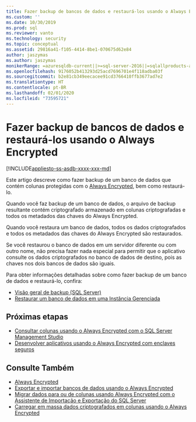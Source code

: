 ```yaml
---
title: Fazer backup de bancos de dados e restaurá-los usando o Always Encrypted | Microsoft Docs
ms.custom: ''
ms.date: 10/30/2019
ms.prod: sql
ms.reviewer: vanto
ms.technology: security
ms.topic: conceptual
ms.assetid: 29816a41-f105-4414-8be1-070675d62e84
author: jaszymas
ms.author: jaszymas
monikerRange: =azuresqldb-current||>=sql-server-2016||=sqlallproducts-allversions||>=sql-server-linux-2017||=azuresqldb-mi-current
ms.openlocfilehash: 9176052b413293d25acd7696701e4f118adba03f
ms.sourcegitcommit: b2e81cb349eecacee91cd3766410ffb3677ad7e2
ms.translationtype: HT
ms.contentlocale: pt-BR
ms.lasthandoff: 02/01/2020
ms.locfileid: "73595721"
---
```

# <a name="backup-and-restore-databases-using-always-encrypted"></a>Fazer backup de bancos de dados e restaurá-los usando o Always Encrypted 
[!INCLUDE[appliesto-ss-asdb-xxxx-xxx-md](../../../includes/appliesto-ss-asdb-xxxx-xxx-md.md)]

Este artigo descreve como fazer backup de um banco de dados que contém colunas protegidas com o [Always Encrypted](../../../relational-databases/security/encryption/always-encrypted-database-engine.md), bem como restaurá-lo.

Quando você faz backup de um banco de dados, o arquivo de backup resultante contém criptografado armazenado em colunas criptografadas e todos os metadados das chaves do Always Encrypted.

Quando você restaura um banco de dados, todos os dados criptografados e todos os metadados das chaves do Always Encrypted são restaurados. 

Se você restaurou o banco de dados em um servidor diferente ou com outro nome, não precisa fazer nada especial para permitir que o aplicativo consulte os dados criptografados no banco de dados de destino, pois as chaves nos dois bancos de dados são iguais.

Para obter informações detalhadas sobre como fazer backup de um banco de dados e restaurá-lo, confira:
- [Visão geral de backup (SQL Server)](../../backup-restore/backup-overview-sql-server.md)
- [Restaurar um banco de dados em uma Instância Gerenciada](https://docs.microsoft.com/azure/sql-database/sql-database-managed-instance-get-started-restore)

## <a name="next-steps"></a>Próximas etapas
- [Consultar colunas usando o Always Encrypted com o SQL Server Management Studio](always-encrypted-query-columns-ssms.md)
- [Desenvolver aplicativos usando o Always Encrypted com enclaves seguros](always-encrypted-enclaves-client-development.md) 

## <a name="see-also"></a>Consulte Também
- [Always Encrypted](../../../relational-databases/security/encryption/always-encrypted-database-engine.md)
- [Exportar e importar bancos de dados usando o Always Encrypted](always-encrypted-migrate-using-bacpac.md)
- [Migrar dados para ou de colunas usando Always Encrypted com o Assistente de Importação e Exportação do SQL Server](always-encrypted-migrate-using-import-export-wizard.md)
- [Carregar em massa dados criptografados em colunas usando o Always Encrypted](migrate-sensitive-data-protected-by-always-encrypted.md)
